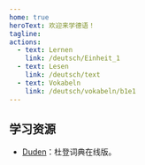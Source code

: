 ```yaml
---
home: true
heroText: 欢迎来学德语！
tagline:
actions:
  - text: Lernen
    link: /deutsch/Einheit_1
  - text: Lesen
    link: /deutsch/text
  - text: Vokabeln
    link: /deutsch/vokabeln/b1e1
---
```


## 学习资源
* [Duden](https://www.duden.de)：杜登词典在线版。

